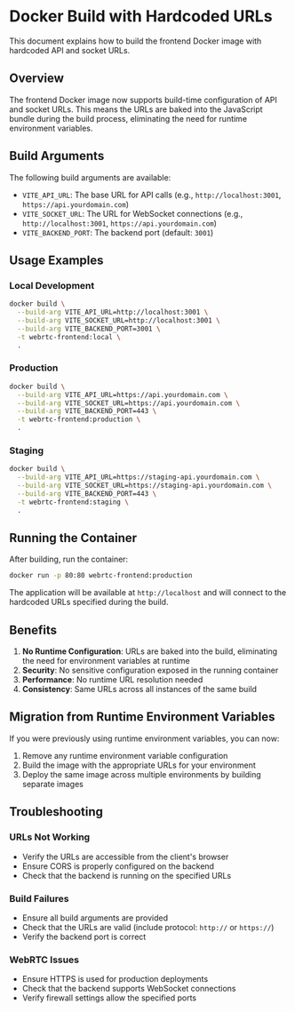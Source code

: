 # Docker Build with Hardcoded URLs

This document explains how to build the frontend Docker image with hardcoded API and socket URLs.

## Overview

The frontend Docker image now supports build-time configuration of API and socket URLs. This means the URLs are baked into the JavaScript bundle during the build process, eliminating the need for runtime environment variables.

## Build Arguments

The following build arguments are available:

- `VITE_API_URL`: The base URL for API calls (e.g., `http://localhost:3001`, `https://api.yourdomain.com`)
- `VITE_SOCKET_URL`: The URL for WebSocket connections (e.g., `http://localhost:3001`, `https://api.yourdomain.com`)
- `VITE_BACKEND_PORT`: The backend port (default: `3001`)

## Usage Examples

### Local Development
```bash
docker build \
  --build-arg VITE_API_URL=http://localhost:3001 \
  --build-arg VITE_SOCKET_URL=http://localhost:3001 \
  --build-arg VITE_BACKEND_PORT=3001 \
  -t webrtc-frontend:local \
  .
```

### Production
```bash
docker build \
  --build-arg VITE_API_URL=https://api.yourdomain.com \
  --build-arg VITE_SOCKET_URL=https://api.yourdomain.com \
  --build-arg VITE_BACKEND_PORT=443 \
  -t webrtc-frontend:production \
  .
```

### Staging
```bash
docker build \
  --build-arg VITE_API_URL=https://staging-api.yourdomain.com \
  --build-arg VITE_SOCKET_URL=https://staging-api.yourdomain.com \
  --build-arg VITE_BACKEND_PORT=443 \
  -t webrtc-frontend:staging \
  .
```

## Running the Container

After building, run the container:

```bash
docker run -p 80:80 webrtc-frontend:production
```

The application will be available at `http://localhost` and will connect to the hardcoded URLs specified during the build.

## Benefits

1. **No Runtime Configuration**: URLs are baked into the build, eliminating the need for environment variables at runtime
2. **Security**: No sensitive configuration exposed in the running container
3. **Performance**: No runtime URL resolution needed
4. **Consistency**: Same URLs across all instances of the same build

## Migration from Runtime Environment Variables

If you were previously using runtime environment variables, you can now:

1. Remove any runtime environment variable configuration
2. Build the image with the appropriate URLs for your environment
3. Deploy the same image across multiple environments by building separate images

## Troubleshooting

### URLs Not Working
- Verify the URLs are accessible from the client's browser
- Ensure CORS is properly configured on the backend
- Check that the backend is running on the specified URLs

### Build Failures
- Ensure all build arguments are provided
- Check that the URLs are valid (include protocol: `http://` or `https://`)
- Verify the backend port is correct

### WebRTC Issues
- Ensure HTTPS is used for production deployments
- Check that the backend supports WebSocket connections
- Verify firewall settings allow the specified ports
